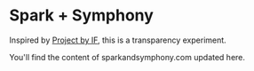 # Spark + Symphony

Inspired by [Project by IF](https://github.com/projectsbyif/projectsbyif-website-mirror), this is a transparency experiment.

You'll find the content of sparkandsymphony.com updated here.
